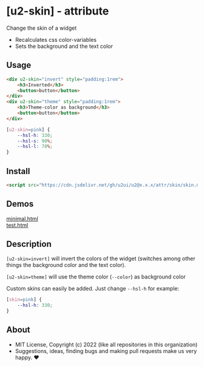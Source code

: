 # [u2-skin] - attribute
Change the skin of a widget

- Recalculates css color-variables
- Sets the background and the text color

## Usage

```html
<div u2-skin="invert" style="padding:1rem">
    <h3>Inverted</h3>
    <button>button</button>
</div>
<div u2-skin="theme" style="padding:1rem">
    <h3>Theme-color as background</h3>
    <button>button</button>
</div>
```

```css
[u2-skin=pink] {
    --hsl-h: 330;
    --hsl-s: 90%;
    --hsl-l: 70%;        
}
```

## Install

```html
<script src="https://cdn.jsdelivr.net/gh/u2ui/u2@x.x.x/attr/skin/skin.min.js" type=module async></script>
```

## Demos

[minimal.html](http://gcdn.li/u2ui/u2@main/attr/skin/tests/minimal.html)  
[test.html](http://gcdn.li/u2ui/u2@main/attr/skin/tests/test.html)  

## Description

`[u2-skin=invert]` will invert the colors of the widget (switches among other things the background color and the text color).

`[u2-skin=theme]` will use the theme color (`--color`) as background color

Custom skins can easily be added.
Just change `--hsl-h` for example:
    
```css
[skin=pink] {
    --hsl-h: 330;
}
```

## About

- MIT License, Copyright (c) 2022 <u2> (like all repositories in this organization) <br>
- Suggestions, ideas, finding bugs and making pull requests make us very happy. ♥

